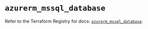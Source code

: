 # `azurerm_mssql_database`

Refer to the Terraform Registry for docs: [`azurerm_mssql_database`](https://registry.terraform.io/providers/hashicorp/azurerm/3.91.0/docs/resources/mssql_database).
